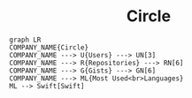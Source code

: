 <h1 align="center">Circle</h1>

```mermaid
graph LR
COMPANY_NAME{Circle}
COMPANY_NAME ---> U{Users} ---> UN[3]
COMPANY_NAME ---> R{Repositories} ---> RN[6]
COMPANY_NAME ---> G{Gists} ---> GN[6]
COMPANY_NAME ---> ML{Most Used<br>Languages}
ML --> Swift[Swift]
```
